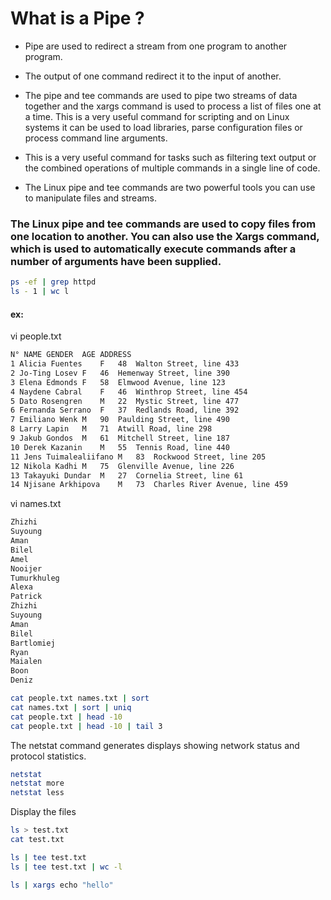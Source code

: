 # What is a Pipe ?

* Pipe are used to redirect a stream from one program to another program.

* The output of one command redirect it to the input of another.

* The pipe and tee commands are used to pipe two streams of data together and the xargs command is used to process a list of files one at a time. This is a very useful command for scripting and on Linux systems it can be used to load libraries, parse configuration files or process command line arguments.

* This is a very useful command for tasks such as filtering text output or the combined operations of multiple commands in a single line of code.

* The Linux pipe and tee commands are two powerful tools you can use to manipulate files and streams.

### The Linux pipe and tee commands are used to copy files from one location to another. You can also use the Xargs command, which is used to automatically execute commands after a number of arguments have been supplied.

```bash
ps -ef | grep httpd
ls - 1 | wc l
```
#### ex:

vi people.txt
```bash
N° NAME	GENDER	AGE	ADDRESS
1 Alicia Fuentes	F	48	Walton Street, line 433
2 Jo-Ting Losev	F	46	Hemenway Street, line 390
3 Elena Edmonds	F	58	Elmwood Avenue, line 123
4 Naydene Cabral	F	46	Winthrop Street, line 454
5 Dato Rosengren	M	22	Mystic Street, line 477
6 Fernanda Serrano	F	37	Redlands Road, line 392
7 Emiliano Wenk	M	90	Paulding Street, line 490
8 Larry Lapin	M	71	Atwill Road, line 298
9 Jakub Gondos	M	61	Mitchell Street, line 187
10 Derek Kazanin	M	55	Tennis Road, line 440
11 Jens Tuimalealiifano	M	83	Rockwood Street, line 205
12 Nikola Kadhi	M	75	Glenville Avenue, line 226
13 Takayuki Dundar	M	27	Cornelia Street, line 61
14 Njisane Arkhipova	M	73	Charles River Avenue, line 459
```

vi names.txt
```bash
Zhizhi 
Suyoung 
Aman 
Bilel 
Amel 
Nooijer
Tumurkhuleg 
Alexa 
Patrick	
Zhizhi 
Suyoung 
Aman 
Bilel 
Bartlomiej 
Ryan 
Maialen 
Boon 
Deniz 	
```
```bash
cat people.txt names.txt | sort
cat names.txt | sort | uniq
cat people.txt | head -10 
cat people.txt | head -10 | tail 3
```
The netstat command generates displays showing network status and protocol statistics.
```bash
netstat
netstat more
netstat less
```
Display the files
```bash
ls > test.txt 
cat test.txt
```
```bash
ls | tee test.txt
ls | tee test.txt | wc -l
```
```bash
ls | xargs echo "hello"
```



